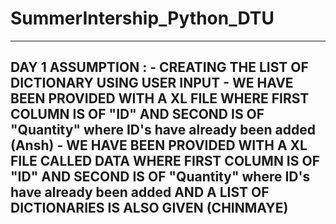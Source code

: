 # SummerIntership_Python_DTU
-----------------------------------------------------------------------------------------------------------------------------------------------------------------------------------------------------------------------

DAY 1 ASSUMPTION : - CREATING THE LIST OF DICTIONARY USING USER INPUT
                   - WE HAVE BEEN PROVIDED WITH A XL FILE WHERE FIRST COLUMN IS OF "ID" AND SECOND IS OF "Quantity" where ID's have already been added (Ansh)
                   - WE HAVE BEEN PROVIDED WITH A XL FILE CALLED DATA WHERE FIRST COLUMN IS OF "ID" AND SECOND IS OF "Quantity" where ID's have already been added AND A LIST OF DICTIONARIES IS ALSO GIVEN (CHINMAYE)
-------------------------------------------------------------------------------------------------------------------------------------------------------------------------------------------------------------------------

                  
